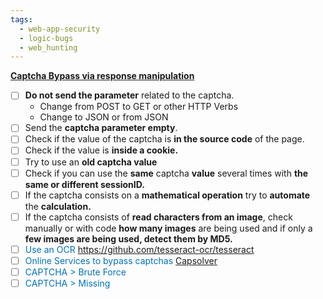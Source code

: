 ```yaml
---
tags:
  - web-app-security
  - logic-bugs
  - web_hunting
---
```

**[Captcha Bypass via response manipulation](https://bugcrowd.com/disclosures/55b40919-2c02-402c-a2cc-7184349926d7/login-capctha-bypass)**
- [ ] **Do not send the parameter** related to the captcha.
	- Change from POST to GET or other HTTP Verbs
	- Change to JSON or from JSON
- [ ] Send the **captcha parameter empty**.
- [ ] Check if the value of the captcha is **in the source code** of the page.
- [ ] Check if the value is **inside a cookie.**
- [ ] Try to use an **old captcha value**
- [ ] Check if you can use the **same** captcha **value** several times with **the same or different sessionID.**
- [ ] If the captcha consists on a **mathematical operation** try to **automate** the **calculation.**
- [ ] If the captcha consists of **read characters from an image**, check manually or with code **how many images** are being used and if only a **few images are being used, detect them by MD5.**
- [ ] <span style="color:#0070c0">Use an OCR https://github.com/tesseract-ocr/tesseract </span>
- [ ] <span style="color:#0070c0">Online Services to bypass captchas</span> [Capsolver](https://www.capsolver.com)
- [ ] <span style="color:#0070c0">CAPTCHA > Brute Force</span>
- [ ] <span style="color:#0070c0">CAPTCHA > Missing</span>